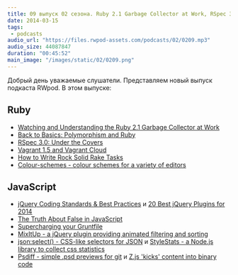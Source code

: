 ```yaml
---
title: 09 выпуск 02 сезона. Ruby 2.1 Garbage Collector at Work, RSpec 3.0, Vagrant 1.5, supercharging your Gruntfile, MixItUp, Z.js и прочее
date: 2014-03-15
tags:
 - podcasts
audio_url: "https://files.rwpod-assets.com/podcasts/02/0209.mp3"
audio_size: 44087847
duration: "00:45:52"
main_image: "/images/static/02/0209.png"
---
```


Добрый день уважаемые слушатели. Представляем новый выпуск подкаста RWpod. В этом выпуске:

## Ruby

 - [Watching and Understanding the Ruby 2.1 Garbage Collector at Work](http://thorstenball.com/blog/2014/03/12/watching-understanding-ruby-2.1-garbage-collector/)
 - [Back to Basics: Polymorphism and Ruby](http://robots.thoughtbot.com/back-to-basics-polymorphism-and-ruby)
 - [RSpec 3.0: Under the Covers](http://modocache.svbtle.com/rspec-under-the-covers)
 - [Vagrant 1.5 and Vagrant Cloud](http://www.vagrantup.com/blog/vagrant-1-5-and-vagrant-cloud.html)
 - [How to Write Rock Solid Rake Tasks](http://bugroll.com/rock-solid-rake-tasks.html)
 - [Colour-schemes - colour schemes for a variety of editors](https://github.com/daylerees/colour-schemes)

## JavaScript

 - [jQuery Coding Standards & Best Practices](http://lab.abhinayrathore.com/jquery-standards/) и [20 Best jQuery Plugins for 2014](http://designgeekz.com/20-best-jquery-plugins-for-2014/)
 - [The Truth About False in JavaScript](http://blog.falafel.com/blogs/basememara/basem-emara/2014/03/14/the-truth-about-false-in-javascript)
 - [Supercharging your Gruntfile](http://www.html5rocks.com/en/tutorials/tooling/supercharging-your-gruntfile/)
 - [MixItUp - a jQuery plugin providing animated filtering and sorting](https://mixitup.kunkalabs.com/)
 - [json:select() - CSS-like selectors for JSON](http://jsonselect.org/) и [StyleStats - a Node.js library to collect css statistics](https://github.com/t32k/stylestats)
 - [Psdiff - simple .psd previews for git](http://filp.github.io/psdiff/) и [Z.js 'kicks' content into binary code](http://kptl.co/z.js/)


